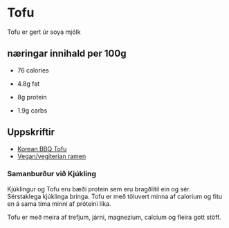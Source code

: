 # Tofu

Tofu er gert úr soya mjólk

## næringar innihald per 100g

- 76 calories

- 4.8g fat

- 8g protein

- 1.9g carbs

## Uppskriftir

- [Korean BBQ Tofu](vegan_korean_bbq.md)
- [Vegan/vegiterian ramen](ramen.md)

### Samanburður við Kjúkling

Kjúklingur og Tofu eru bæði protein sem eru bragðlítil ein og sér. Sérstaklega kjúklinga bringa. Tofu er með töluvert minna af calorium og fitu en á sama tíma minni af próteini líka.

Tofu er með meira af trefjum, járni, magnezium, calcium og fleira gott stöff.

